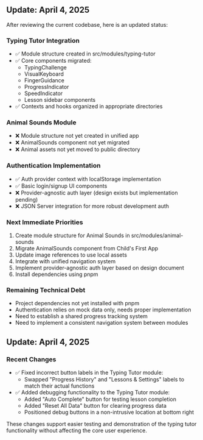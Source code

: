 

## Update: April 4, 2025

After reviewing the current codebase, here is an updated status:

### Typing Tutor Integration
- ✅ Module structure created in src/modules/typing-tutor
- ✅ Core components migrated:
  - TypingChallenge
  - VisualKeyboard
  - FingerGuidance
  - ProgressIndicator
  - SpeedIndicator
  - Lesson sidebar components
- ✅ Contexts and hooks organized in appropriate directories

### Animal Sounds Module
- ❌ Module structure not yet created in unified app
- ❌ AnimalSounds component not yet migrated
- ❌ Animal assets not yet moved to public directory

### Authentication Implementation
- ✅ Auth provider context with localStorage implementation
- ✅ Basic login/signup UI components
- ❌ Provider-agnostic auth layer (design exists but implementation pending)
- ❌ JSON Server integration for more robust development auth

### Next Immediate Priorities
1. Create module structure for Animal Sounds in src/modules/animal-sounds
2. Migrate AnimalSounds component from Child's First App
3. Update image references to use local assets
4. Integrate with unified navigation system
5. Implement provider-agnostic auth layer based on design document
6. Install dependencies using pnpm

### Remaining Technical Debt
- Project dependencies not yet installed with pnpm
- Authentication relies on mock data only, needs proper implementation
- Need to establish a shared progress tracking system
- Need to implement a consistent navigation system between modules


## Update: April 4, 2025

### Recent Changes
- ✅ Fixed incorrect button labels in the Typing Tutor module:
  - Swapped "Progress History" and "Lessons & Settings" labels to match their actual functions
- ✅ Added debugging functionality to the Typing Tutor module:
  - Added "Auto Complete" button for testing lesson completion
  - Added "Reset All Data" button for clearing progress data
  - Positioned debug buttons in a non-intrusive location at bottom right

These changes support easier testing and demonstration of the typing tutor functionality without affecting the core user experience.
